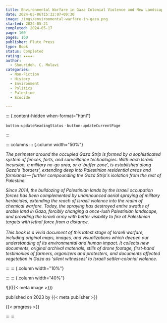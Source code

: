 ```yaml
---
title: Environmental Warfare in Gaza Colonial Violence and New Landscapes of Resistance
date: 2024-05-06T15:32:07+09:30
image: /imgs/environmental-warfare-in-gaza.png
started: 2024-05-21
completed: 2024-05-17
page: 160
pages: 160
publisher: Pluto Press
type: Book
status: Completed
rating: ★★★★☆
author:
  - Shourideh. C. Molavi
categories:
  - Non-Fiction
  - History
  - Environment
  - Politics
  - Palestine
  - Ecocide

---
```


::: {.content-hidden when-format="html"}

`button-updateReadingStatus`  · `button-updateCurrentPage`

:::

::: columns
::: {.column width="50%"}

*The perimeter around the occupied Gaza Strip is formed by a sophisticated system of fences, forts, and surveillance technologies. With each Israeli incursion, a military no-go area, or a 'buffer zone', is established along Gaza's 'borders', extending deep into Palestinian residential areas and farmlands— further compounding the Gaza Strip's isolation from the rest of Palestine.*  
  
*Since 2014, the bulldozing of Palestinian lands by the Israeli occupation forces has been complemented by unannounced aerial spraying of military herbicides, extending the reach of Israeli violence into the realm of chemical warfare. Today, the spraying has destroyed entire swaths of arable land in Gaza, forcibly changing a once-lush Palestinian landscape, and providing the Israeli army with better visibility to fire at Palestinian targets with lethal force from a distance.*  
​​​​​​​  
*This book is a vivid document of this latest stage of Israeli warfare, including original maps, images, and visualizations which deepen our understanding of its environmental and human impact. It collects new documents, original archival materials, stills of drone footage, first-hand testimonies of farmers, organizers and protesters, and documents affected vegetation in Gaza as 'silent witnesses' to Israeli settler-colonial violence.*

:::
::: {.column width="10%"}
<!-- empty column to create gap -->
:::
::: {.column width="40%"}

![]({{< meta image >}})

published on 2023 by {{< meta publisher >}}

{{< progress >}}

:::
:::
